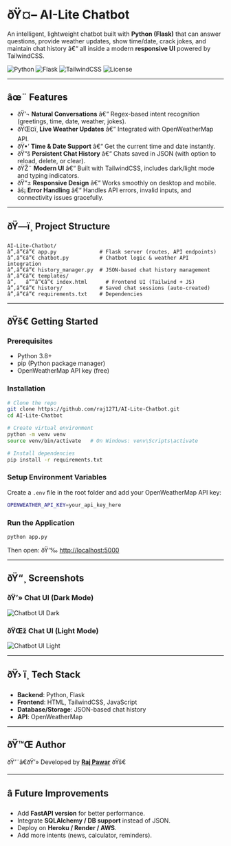  
# ðŸ¤– AI-Lite Chatbot  

An intelligent, lightweight chatbot built with **Python (Flask)** that can answer questions, provide weather updates, show time/date, crack jokes, and maintain chat history â€“ all inside a modern **responsive UI** powered by TailwindCSS.  

![Python](https://img.shields.io/badge/Python-3.8%2B-blue.svg) 
![Flask](https://img.shields.io/badge/Flask-2.3-green.svg) 
![TailwindCSS](https://img.shields.io/badge/TailwindCSS-3.x-blueviolet.svg) 
![License](https://img.shields.io/badge/License-MIT-green.svg)  

---

## âœ¨ Features  
- ðŸ’¬ **Natural Conversations** â€“ Regex-based intent recognition (greetings, time, date, weather, jokes).  
- ðŸŒ¤ï¸ **Live Weather Updates** â€“ Integrated with OpenWeatherMap API.  
- ðŸ•‘ **Time & Date Support** â€“ Get the current time and date instantly.  
- ðŸ“š **Persistent Chat History** â€“ Chats saved in JSON (with option to reload, delete, or clear).  
- ðŸŽ¨ **Modern UI** â€“ Built with TailwindCSS, includes dark/light mode and typing indicators.  
- ðŸ“± **Responsive Design** â€“ Works smoothly on desktop and mobile.  
- âš¡ **Error Handling** â€“ Handles API errors, invalid inputs, and connectivity issues gracefully.  

---

## ðŸ—ï¸ Project Structure  

```
AI-Lite-Chatbot/
â”‚â”€â”€ app.py              # Flask server (routes, API endpoints)
â”‚â”€â”€ chatbot.py          # Chatbot logic & weather API integration
â”‚â”€â”€ history_manager.py  # JSON-based chat history management
â”‚â”€â”€ templates/
â”‚   â””â”€â”€ index.html      # Frontend UI (Tailwind + JS)
â”‚â”€â”€ history/            # Saved chat sessions (auto-created)
â”‚â”€â”€ requirements.txt    # Dependencies
```

---

## ðŸš€ Getting Started  

### Prerequisites  
- Python 3.8+  
- pip (Python package manager)  
- OpenWeatherMap API key (free)  

### Installation  
```bash
# Clone the repo
git clone https://github.com/raj1271/AI-Lite-Chatbot.git
cd AI-Lite-Chatbot

# Create virtual environment
python -m venv venv
source venv/bin/activate   # On Windows: venv\Scripts\activate

# Install dependencies
pip install -r requirements.txt
```

### Setup Environment Variables  
Create a `.env` file in the root folder and add your OpenWeatherMap API key:  
```bash
OPENWEATHER_API_KEY=your_api_key_here
```

### Run the Application  
```bash
python app.py
```
Then open: ðŸ‘‰ [http://localhost:5000](http://localhost:5000)  

---

## ðŸ“¸ Screenshots  

### ðŸ’» Chat UI (Dark Mode)  
![Chatbot UI Dark](https://via.placeholder.com/800x400.png?text=Chatbot+Dark+Mode+Screenshot)

### ðŸŒž Chat UI (Light Mode)  
![Chatbot UI Light](https://via.placeholder.com/800x400.png?text=Chatbot+Light+Mode+Screenshot)

---

## ðŸ› ï¸ Tech Stack  
- **Backend**: Python, Flask  
- **Frontend**: HTML, TailwindCSS, JavaScript  
- **Database/Storage**: JSON-based chat history  
- **API**: OpenWeatherMap  

---

## ðŸ™Œ Author  
ðŸ‘¨â€ðŸ’» Developed by **[Raj Pawar](https://github.com/raj1271)** ðŸš€  

---

## â­ Future Improvements  
- Add **FastAPI version** for better performance.  
- Integrate **SQLAlchemy / DB support** instead of JSON.  
- Deploy on **Heroku / Render / AWS**.  
- Add more intents (news, calculator, reminders).  